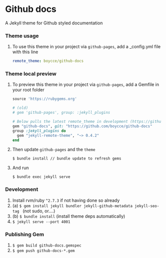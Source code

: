 # Github docs

A Jekyll theme for Github styled documentation

### Theme usage

1. To use this theme in your project via `github-pages`, add a _config.yml file with this line
    ```yaml
    remote_theme: boycce/github-docs
    ```

### Theme local preview

1. To preview this theme in your project via `github-pages`, add a Gemfile in your root folder
    ```ruby
    source 'https://rubygems.org'

    # (old)
    # gem 'github-pages', group: :jekyll_plugins

    # Below pulls the latest remote_theme in development (https://github.com/MichaelCurrin/jekyll-theme-quickstart/tree/gh-pages)
    gem "github-docs", git: "https://github.com/boycce/github-docs"
    group :jekyll_plugins do
      gem "jekyll-remote-theme", "~> 0.4.2"
    end
    ```
2. Then update `github-pages` and the `theme`
    ```
    $ bundle install // bundle update to refresh gems
    ```
3. And run
    ```
    $ bundle exec jekyll serve
    ```

### Development

1. Install rvm/ruby `^2.7.3` if not having done so already
2. (a) `$ gem install jekyll bundler jekyll-github-metadata jekyll-seo-tag ` (not sudo, or....)
3. (b) `$ bundle install` (install theme deps automatically)
4. `$ jekyll serve --port 4001`

### Publishing Gem

1. `$ gem build github-docs.gemspec`
2. `$ gem push github-docs-*.gem`
